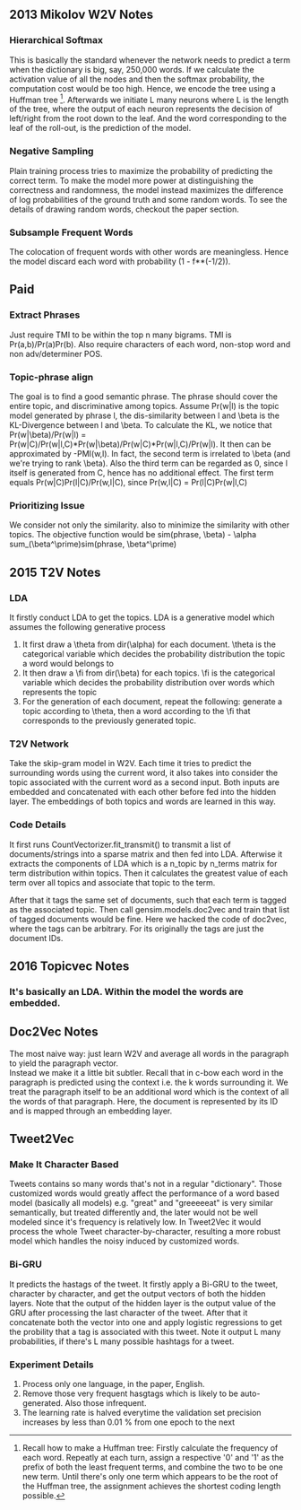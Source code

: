 ## 2013 Mikolov W2V Notes  
### Hierarchical Softmax
This is basically the standard whenever the network needs to predict a term when the dictionary is big, say, 250,000 words. If we calculate the activation value of all the nodes and then the softmax probability, the computation cost would be too high. Hence, we encode the tree using a Huffman tree [^footnote]. Afterwards we initiate L many neurons where L is the length of the tree, where the output of each neuron represents the decision of left/right from the root down to the leaf. And the word corresponding to the leaf of the roll-out, is the prediction of the model.

[^footnote]: Recall how to make a Huffman tree: Firstly calculate the frequency of each word. Repeatly at each turn, assign a respective '0' and '1' as the prefix of both the least frequent terms, and combine the two to be one new term. Until there's only one term which appears to be the root of the Huffman tree, the assignment achieves the shortest coding length possible.

### Negative Sampling
Plain training process tries to maximize the probability of predicting the correct term. To make the model more power at distinguishing the correctness and randomness, the model instead maximizes the difference of log probabilities of the ground truth and some random words. To see the details of drawing random words, checkout the paper section.

### Subsample Frequent Words
The colocation of frequent words with other words are meaningless. Hence the model discard each word with probability (1 - f**(-1/2)).

## Paid
### Extract Phrases
Just require TMI to be within the top n many bigrams. TMI is Pr(a,b)/Pr(a)Pr(b). Also require characters of each word, non-stop word and non adv/determiner POS.

### Topic-phrase align
The goal is to find a good semantic phrase. The phrase should cover the entire topic, and discriminative among topics. Assume Pr(w|l) is the topic model generated by phrase l, the dis-similarity between l and \beta is the KL-Divergence between l and \beta. To calculate the KL, we notice that Pr(w|\beta)/Pr(w|l) = Pr(w|C)/Pr(w|l,C)\*Pr(w|\beta)/Pr(w|C)\*Pr(w|l,C)/Pr(w|l). It then can be approximated by -PMI(w,l). In fact, the second term is irrelated to \beta (and we're trying to rank \beta). Also the third term can be regarded as 0, since l itself is generated from C, hence has no additional effect. The first term equals Pr(w|C)Pr(l|C)/Pr(w,l|C), since Pr(w,l|C) = Pr(l|C)Pr(w|l,C)

### Prioritizing Issue

We consider not only the similarity. also to minimize the similarity with other topics. The objective function would be sim(phrase, \beta) - \alpha sum_(\beta^\prime)sim(phrase, \beta^\prime)

## 2015 T2V Notes
### LDA
It firstly conduct LDA to get the topics. LDA is a generative model which assumes the following generative process
1. It first draw a \theta from dir(\alpha) for each document. \theta is the categorical variable which decides the probability distribution the topic a word would belongs to
2. It then draw a \fi from dir(\beta) for each topics. \fi is the categorical variable which decides the probability distribution over words which represents the topic
3. For the generation of each document, repeat the following: generate a topic according to \theta, then a word according to the \fi that corresponds to the previously generated topic.

### T2V Network
Take the skip-gram model in W2V. Each time it tries to predict the surrounding words using the current word, it also takes into consider the topic associated with the current word as a second input. Both inputs are embedded and concatenated with each other before fed into the hidden layer. The embeddings of both topics and words are learned in this way.

### Code Details
It first runs CountVectorizer.fit_transmit() to transmit a list of documents/strings into a sparse matrix and then fed into LDA. Afterwise it extracts the components of LDA which is a n_topic by n_terms matrix for term distribution within topics. Then it calculates the greatest value of each term over all topics and associate that topic to the term.

After that it tags the same set of documents, such that each term is tagged as the associated topic. Then call gensim.models.doc2vec and train that list of tagged documents would be fine. Here we hacked the code of doc2vec, where the tags can be arbitrary. For its originally the tags are just the document IDs.

## 2016 Topicvec Notes
### It's basically an LDA. Within the model the words are embedded.

## Doc2Vec Notes
The most naive way: just learn W2V and average all words in the paragraph to yield the paragraph vector.  
Instead we make it a little bit subtler. Recall that in c-bow each word in the paragraph is predicted using the context i.e. the k words surrounding it. We treat the paragraph itself to be an additional word which is the context of all the words of that paragraph. Here, the document is represented by its ID and is mapped through an embedding layer.

## Tweet2Vec
### Make It Character Based
Tweets contains so many words that's not in a regular "dictionary". Those customized words would greatly affect the performance of a word based model (basically all models) e.g. "great" and "greeeeeat" is very similar semantically, but treated differently and, the later would not be well modeled since it's frequency is relatively low. In Tweet2Vec it would process the whole Tweet character-by-character, resulting a more robust model which handles the noisy induced by customized words.

### Bi-GRU
It predicts the hastags of the tweet. It firstly apply a Bi-GRU to the tweet, character by character, and get the output vectors of both the hidden layers. Note that the output of the hidden layer is the output value of the GRU after processing the last character of the tweet. After that it concatenate both the vector into one and apply logistic regressions to get the probility that a tag is associated with this tweet. Note it output L many probabilities, if there's L many possible hashtags for a tweet.

### Experiment Details
1. Process only one language, in the paper, English.
2. Remove those very frequent hasgtags which is likely to be auto-generated. Also those infrequent.
3. The learning rate is halved everytime the validation set precision increases by less than 0.01 % from one epoch to the next


